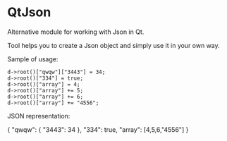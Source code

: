 # QtJson
Alternative module for working with Json in Qt.

Tool helps you to create a Json object and simply use it in your own way.


Sample of usage:

	d->root()["qwqw"]["3443"] = 34;
	d->root()["334"] = true;
	d->root()["array"] = 4;
	d->root()["array"] += 5;
	d->root()["array"] += 6;
	d->root()["array"] += "4556";

JSON representation:

{
	"qwqw": {
		"3443": 34
	},
	"334": true,
	"array": [4,5,6,"4556"]
}
